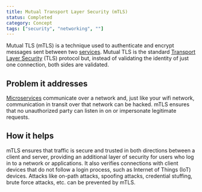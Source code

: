 ```yaml
---
title: Mutual Transport Layer Security (mTLS)
status: Completed
category: Concept
tags: ["security", "networking", ""]
---
```


Mutual TLS (mTLS) is a technique used to authenticate and encrypt messages sent between two [services](/service/). 
Mutual TLS is the standard [Transport Layer Security](/transport-layer-security/) (TLS) protocol but, 
instead of validating the identity of just one connection, both sides are validated.

## Problem it addresses

[Microservices](/microservices-architecture/) communicate over a network and, 
just like your wifi network, communication in transit over that network can be hacked. 
mTLS ensures that no unauthorized party can listen in on or impersonate legitimate requests.

## How it helps

mTLS ensures that traffic is secure and trusted in both directions between a client and server, 
providing an additional layer of security for users who log in to a network or applications. 
It also verifies connections with client devices that do not follow a login process, such as Internet of Things (IoT) devices. 
Attacks like on-path attacks, spoofing attacks, credential stuffing, brute force attacks, etc. can be prevented by mTLS.
